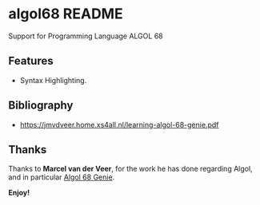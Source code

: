 # algol68 README

Support for Programming Language ALGOL 68

## Features

- Syntax Highlighting.

## Bibliography

- https://jmvdveer.home.xs4all.nl/learning-algol-68-genie.pdf

## Thanks

Thanks to **Marcel van der Veer**, for the work he has done regarding Algol,
and in particular [Algol 68 Genie](https://jmvdveer.home.xs4all.nl/en.download.algol-68-genie-284.html).

**Enjoy!**
